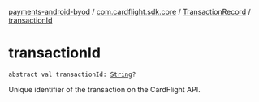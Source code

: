 [payments-android-byod](../../index.md) / [com.cardflight.sdk.core](../index.md) / [TransactionRecord](index.md) / [transactionId](./transaction-id.md)

# transactionId

`abstract val transactionId: `[`String`](https://kotlinlang.org/api/latest/jvm/stdlib/kotlin/-string/index.html)`?`

Unique identifier of the transaction on the CardFlight API.

